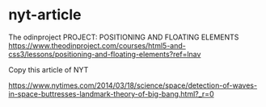 # nyt-article
The odinproject PROJECT: POSITIONING AND FLOATING ELEMENTS
https://www.theodinproject.com/courses/html5-and-css3/lessons/positioning-and-floating-elements?ref=lnav

Copy this article of NYT

https://www.nytimes.com/2014/03/18/science/space/detection-of-waves-in-space-buttresses-landmark-theory-of-big-bang.html?_r=0